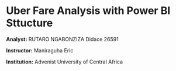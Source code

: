 # Uber Fare Analysis with Power BI Sttucture
**Analyst:** RUTARO NGABONZIZA Didace   26591

**Instructor:** Maniraguha Eric

**Institution:** Advenist University of Central Africa
